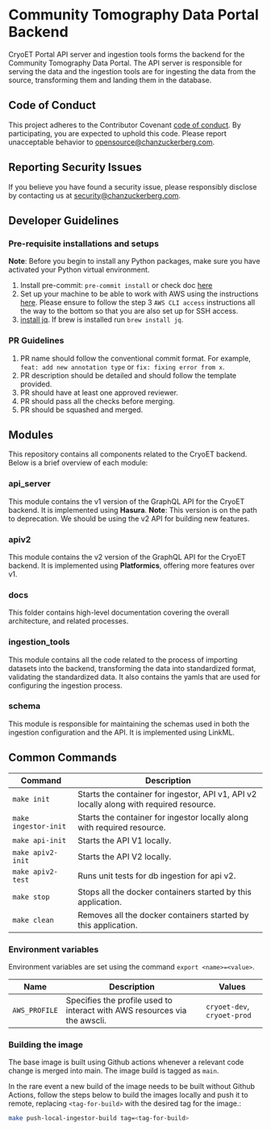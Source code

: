 # Community Tomography Data Portal Backend
CryoET Portal API server and ingestion tools forms the backend for the Community Tomography Data Portal. The API server is responsible for serving the data and the ingestion tools are for ingesting the data from the source, transforming them and landing them in the database.


## Code of Conduct

This project adheres to the Contributor Covenant [code of conduct](https://github.com/chanzuckerberg/.github/blob/master/CODE_OF_CONDUCT.md). By participating, you are expected to uphold this code. Please report unacceptable behavior to [opensource@chanzuckerberg.com](mailto:opensource@chanzuckerberg.com).

## Reporting Security Issues

If you believe you have found a security issue, please responsibly disclose by contacting us at [security@chanzuckerberg.com](mailto:security@chanzuckerberg.com).

## Developer Guidelines
### Pre-requisite installations and setups

**Note**: Before you begin to install any Python packages, make sure you have activated your Python virtual environment.

1. Install pre-commit: `pre-commit install` or check doc [here](https://pre-commit.com/)
2. Set up your machine to be able to work with AWS using the instructions [here](https://czi.atlassian.net/wiki/spaces/DC/pages/332892073/Getting+started+with+AWS). Please ensure to follow the step 3 `AWS CLI access` instructions all the way to the bottom so that you are also set up for SSH access.
3. [install jq](https://stedolan.github.io/jq/download/). If brew is installed run `brew install jq`.

### PR Guidelines
1. PR name should follow the conventional commit format. For example, `feat: add new annotation type` or `fix: fixing error from x`.
2. PR description should be detailed and should follow the template provided.
3. PR should have at least one approved reviewer.
4. PR should pass all the checks before merging.
5. PR should be squashed and merged.


## Modules

This repository contains all components related to the CryoET backend. Below is a brief overview of each module:

### api_server
This module contains the v1 version of the GraphQL API for the CryoET backend. It is implemented using **Hasura**.
**Note**: This version is on the path to deprecation. We should be using the v2 API for building new features.

### apiv2
This module contains the v2 version of the GraphQL API for the CryoET backend. It is implemented using **Platformics**, offering more features over v1.


### docs
This folder contains high-level documentation covering the overall architecture, and related processes.


### ingestion_tools
This module contains all the code related to the process of importing datasets into the backend, transforming the data into standardized format, validating the standardized data. It also contains the yamls that are used for configuring the ingestion process.


### schema
This module is responsible for maintaining the schemas used in both the ingestion configuration and the API. It is implemented using LinkML.



## Common Commands

| Command                                                                                 | Description                                                             |
|-----------------------------------------------------------------------------------------|-------------------------------------------------------------------------|
| `make init`                                                                    | Starts the container for ingestor, API v1, API v2 locally along with required resource. |
| `make ingestor-init`                                                                    | Starts the container for ingestor locally along with required resource. |
| `make api-init`                                                                         | Starts the API V1 locally.                                              |
| `make apiv2-init`                                                                       | Starts the API V2 locally.                                              |
| `make apiv2-test`                                                                       | Runs unit tests for db ingestion for api v2.                            |
| `make stop`                                                                    | Stops all the docker containers started by this application. |
| `make clean`                                                                    | Removes all the docker containers started by this application. |

### Environment variables

Environment variables are set using the command `export <name>=<value>`.

| Name                | Description                                                                  | Values                      |
| ------------------- |------------------------------------------------------------------------------|-----------------------------|
| `AWS_PROFILE`       | Specifies the profile used to interact with AWS resources via the awscli.    | `cryoet-dev`, `cryoet-prod` |



### Building the image

The base image is built using Github actions whenever a relevant code change is merged into main. The image build is tagged as `main`.

In the rare event a new build of the image needs to be built without Github Actions, follow the steps below to build the images locally and push it to remote, replacing `<tag-for-build>` with the desired tag for the image.:
```bash
make push-local-ingestor-build tag=<tag-for-build>
```
